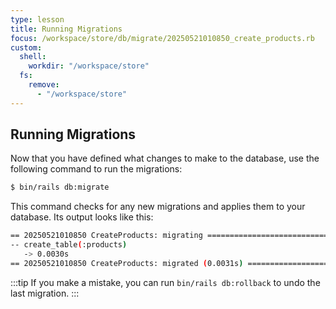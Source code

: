 ```yaml
---
type: lesson
title: Running Migrations
focus: /workspace/store/db/migrate/20250521010850_create_products.rb
custom:
  shell:
    workdir: "/workspace/store"
  fs:
    remove:
      - "/workspace/store"
---
```


Running Migrations
-------------------

Now that you have defined what changes to make to the database, use the
following command to run the migrations:

```bash
$ bin/rails db:migrate
```

This command checks for any new migrations and applies them to your database.
Its output looks like this:

```bash
== 20250521010850 CreateProducts: migrating ===================================
-- create_table(:products)
   -> 0.0030s
== 20250521010850 CreateProducts: migrated (0.0031s) ==========================
```

:::tip
If you make a mistake, you can run `bin/rails db:rollback` to undo the last
migration.
:::
